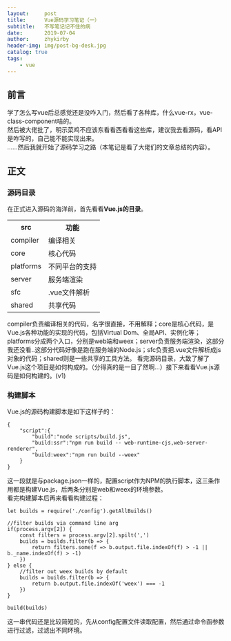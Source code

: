 ```yaml
---
layout:     post
title:      Vue源码学习笔记（一）
subtitle:   不写笔记记不住的病
date:       2019-07-04
author:     zhykirby
header-img: img/post-bg-desk.jpg
catalog: true
tags:
    - vue
---
```


## 前言

学了怎么写vue后总感觉还是没咋入门，然后看了各种库，什么vue-rx，vue-class-component啥的。  
然后被大佬批了，明示菜鸡不应该东看看西看看这些库，建议我去看源码，看API是咋写的，自己能不能实现出来。  
……然后我就开始了源码学习之路（本笔记是看了大佬们的文章总结的内容）。  

## 正文

### 源码目录

在正式进入源码的海洋前，首先看看**Vue.js的目录**。  
<table><tr><th>src</th><th>功能</th></tr><tr><td>compiler</td><td>编译相关</td></tr><tr><td>core</td><td>核心代码</td></tr><tr><td>platforms</td><td>不同平台的支持</td></tr><tr><td>server</td><td>服务端渲染</td></tr><tr><td>sfc</td><td>.vue文件解析</td></tr><tr><td>shared</td><td>共享代码</td></tr></table>
compiler负责编译相关的代码，名字很直接，不用解释；core是核心代码，是Vue.js各种功能的实现的代码，包括Virtual Dom、全局API、实例化等；platforms分成两个入口，分别是web端和weex；server负责服务端渲染，这部分我还没看..这部分代码好像是跑在服务端的Node.js；sfc负责把.vue文件解析成js对象的代码；shared则是一些共享的工具方法。  
看完源码目录，大致了解了Vue.js这个项目是如何构成的。（分得真的是一目了然啊...）接下来看看Vue.js源码是如何构建的。(v1)  

### 构建脚本

Vue.js的源码构建脚本是如下这样子的：  
```
{
    "script":{
        "build":"node scripts/build.js",
        "build:ssr":"npm run build -- web-runtime-cjs,web-server-renderer",
        "build:weex":"npm run build --weex"
    }
}
```
这一段就是与package.json一样的，配置script作为NPM的执行脚本，这三条作用都是构建Vue.js，后两条分别是web和weex的环境参数。  
看完构建脚本后再来看看构建过程：
```
let builds = require('./config').getAllBuilds()

//filter builds via command line arg
if(process.argv[2]) {
    const filters = process.argv[2].spilt(',')
    builds = builds.filter(b => {
        return filters.some(f => b.output.file.indexOf(f) > -1 || b._name.indexOf(f) > -1)
    })
} else {
    //filter out weex builds by default
    builds = builds.filter(b => {
        return b.output.file.indexOf('weex') === -1
    })
}

build(builds)
```
这一串代码还是比较简短的，先从config配置文件读取配置，然后通过命令函参数进行过滤，过滤出不同环境。